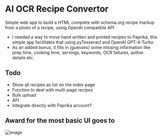 # AI OCR Recipe Convertor
Simple web app to build a HTML complete with schema.org recipe markup from a photo of a recipe, using OpenAI compatible API

* I needed a way to move hand written and printed recipes to Paprika, this simple app facilitates that using pyTesseract and OpenAI GPT-4-Turbo
* As an added bonus, it fills in (guesses) some missing information like prep time, cooking time, servings, keywords, OCR failures, author details etc.

## Todo
* Show all recipes as list on the index page
* Function to deal with multi-page recipes
* Bulk upload
* API
* Integrate directly with Paprika account?

## Award for the most basic UI goes to
![image](https://github.com/referefref/AIOCRRecipeConvertor/assets/56499429/3644e4a0-64e6-4059-9900-485f90794fd1)
